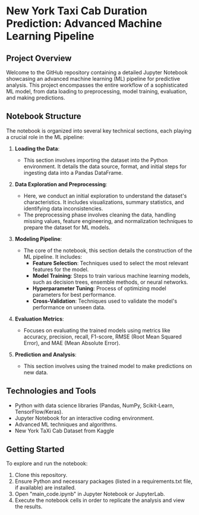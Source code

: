 # New York Taxi Cab Duration Prediction: Advanced Machine Learning Pipeline

## Project Overview
Welcome to the GitHub repository containing a detailed Jupyter Notebook showcasing an advanced machine learning (ML) pipeline for predictive analysis. This project encompasses the entire workflow of a sophisticated ML model, from data loading to preprocessing, model training, evaluation, and making predictions.

## Notebook Structure
The notebook is organized into several key technical sections, each playing a crucial role in the ML pipeline:

1. **Loading the Data**:
   - This section involves importing the dataset into the Python environment. It details the data source, format, and initial steps for ingesting data into a Pandas DataFrame.

2. **Data Exploration and Preprocessing**:
   - Here, we conduct an initial exploration to understand the dataset's characteristics. It includes visualizations, summary statistics, and identifying data inconsistencies.
   - The preprocessing phase involves cleaning the data, handling missing values, feature engineering, and normalization techniques to prepare the dataset for ML models.

3. **Modeling Pipeline**:
   - The core of the notebook, this section details the construction of the ML pipeline. It includes:
     - **Feature Selection**: Techniques used to select the most relevant features for the model.
     - **Model Training**: Steps to train various machine learning models, such as decision trees, ensemble methods, or neural networks.
     - **Hyperparameter Tuning**: Process of optimizing model parameters for best performance.
     - **Cross-Validation**: Techniques used to validate the model's performance on unseen data.

4. **Evaluation Metrics**:
   - Focuses on evaluating the trained models using metrics like accuracy, precision, recall, F1-score, RMSE (Root Mean Squared Error), and MAE (Mean Absolute Error).

5. **Prediction and Analysis**:
   - This section involves using the trained model to make predictions on new data.

## Technologies and Tools
- Python with data science libraries (Pandas, NumPy, Scikit-Learn, TensorFlow/Keras).
- Jupyter Notebook for an interactive coding environment.
- Advanced ML techniques and algorithms.
- New York TaXi Cab Dataset from Kaggle

## Getting Started
To explore and run the notebook:
1. Clone this repository.
2. Ensure Python and necessary packages (listed in a requirements.txt file, if available) are installed.
3. Open "main_code.ipynb" in Jupyter Notebook or JupyterLab.
4. Execute the notebook cells in order to replicate the analysis and view the results.
